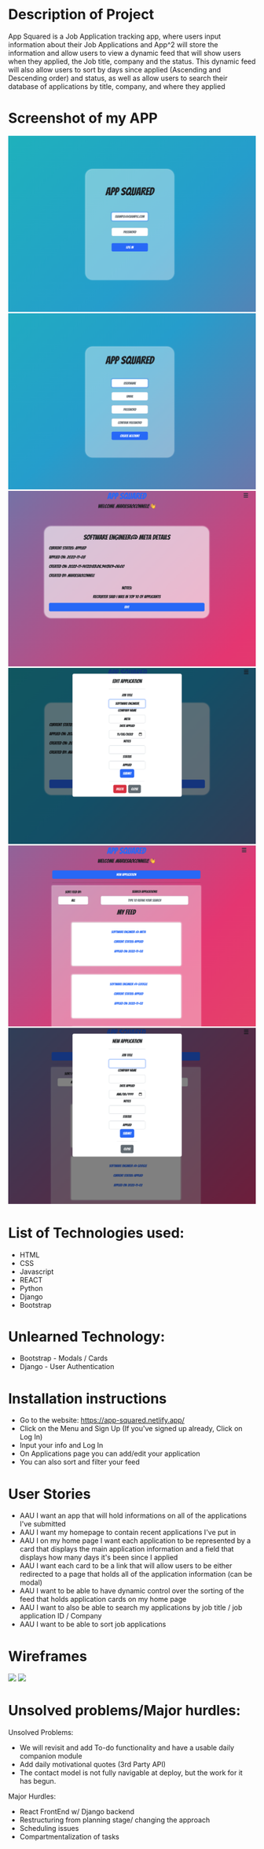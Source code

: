 # Description of Project

App Squared is a Job Application tracking app, where users input information about their Job Applications and App^2 will store the information and allow users to view a dynamic feed that will show users when they applied, the Job title, company and the status. This dynamic feed will also allow users to sort by days since applied (Ascending and Descending order) and status, as well as allow users to search their database of applications by title, company, and where they applied

# Screenshot of my APP
![](./src/assets/screenshots/login.png)
![](./src/assets/screenshots/sign-in.png)
![](./src/assets/screenshots/edit.png)
![](./src/assets/screenshots/edit-modal.png)
![](./src/assets/screenshots/home.png)
![](./src/assets/screenshots/create-modal.png)

# List of Technologies used:

- HTML
- CSS
- Javascript
- REACT
- Python
- Django
- Bootstrap

# Unlearned Technology:
- Bootstrap - Modals / Cards
- Django - User Authentication 


# Installation instructions

- Go to the website: https://app-squared.netlify.app/
- Click on the Menu and Sign Up (If you've signed up already, Click on Log In)
- Input your info and Log In
- On Applications page you can add/edit your application
- You can also sort and filter your feed

# User Stories

- AAU I want an app that will hold informations on all of the applications I've submitted
- AAU I want my homepage to contain recent applications I've put in
- AAU I on my home page I want each application to be represented by a card that displays the main application information and a field that displays how many days it's been since I applied
- AAU I want each card to be a link that will allow users to be either redirected to a page that holds all of the application information (can be modal)
- AAU I want to be able to have dynamic control over the sorting of the feed that holds application cards on my home page
- AAU I want to also be able to search my applications by job title / job application ID / Company
- AAU I want to be able to sort job applications

# Wireframes

![](https://user-images.githubusercontent.com/100657239/200192547-b75cb0e0-dc97-4195-b288-b0142bbf0955.png)
![](https://user-images.githubusercontent.com/100657239/200192660-9fb9b6ab-1020-42b1-aa9e-b94f150e2919.png)


# Unsolved problems/Major hurdles:

Unsolved Problems:

- We will revisit and add To-do functionality and have a usable daily companion module
- Add daily motivational quotes (3rd Party API)
- The contact model is not fully navigable at deploy, but the work for it has begun.

Major Hurdles:

- React FrontEnd w/ Django backend
- Restructuring from planning stage/ changing the approach
- Scheduling issues
- Compartmentalization of tasks
